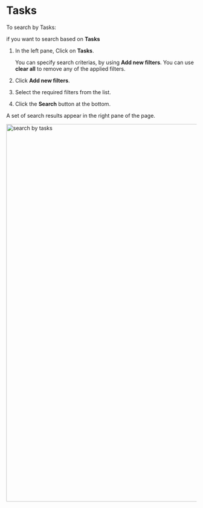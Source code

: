 # Tasks

To search by Tasks:

if you want to search based on **Tasks**

1. In the left pane, Click on **Tasks**.  

    You can specify search criterias, by using **Add new filters**. You can use **clear all** to remove any of the applied filters. 

1. Click **Add new filters**. 
1. Select the required filters from the list.
1. Click the **Search** button at the bottom. 

A set of search results appear in the right pane of the page. 

<img src="../images/search-by-tasks.png" alt="search by tasks" width="1000" height="1000"/>